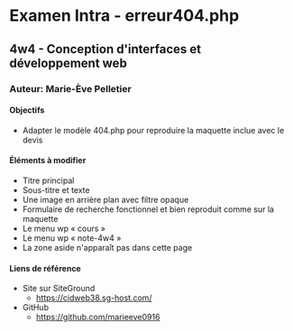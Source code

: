 # Examen Intra - erreur404.php
## 4w4 - Conception d'interfaces et développement web
### Auteur: Marie-Ève Pelletier

#### Objectifs
- Adapter le modèle 404.php pour reproduire la maquette inclue avec le devis

#### Éléments à modifier
-  Titre principal
-	Sous-titre et texte
-	Une image en arrière plan avec filtre opaque
-	Formulaire de recherche fonctionnel et bien reproduit comme sur la maquette
-	Le menu wp « cours »
-	Le menu wp « note-4w4 »
-	La zone aside n'apparaît pas dans cette page

#### Liens de référence
- Site sur SiteGround
    - https://cidweb38.sg-host.com/
- GitHub
    - https://github.com/marieeve0916